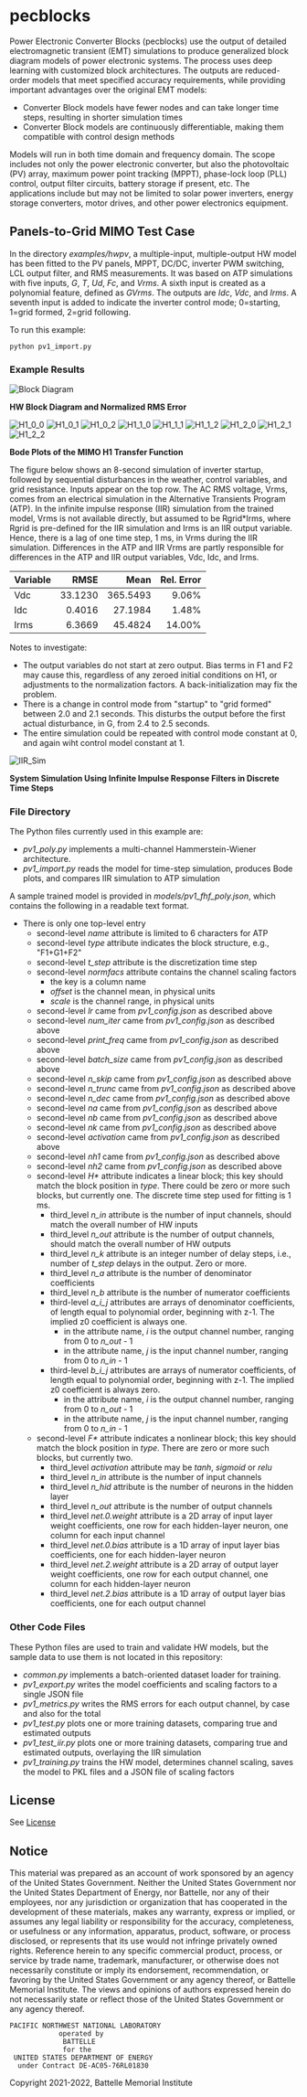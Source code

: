 # pecblocks

Power Electronic Converter Blocks (pecblocks) use the output of detailed electromagnetic transient (EMT) simulations to produce generalized block
diagram models of power electronic systems. The process uses deep learning with customized block architectures. The
outputs are reduced-order models that meet specified accuracy requirements, while providing important advantages over
the original EMT models:

- Converter Block models have fewer nodes and can take longer time steps, resulting in shorter simulation times
- Converter Block models are continuously differentiable, making them compatible with control design methods

Models will run in both time domain and frequency domain. The scope includes not only the power electronic converter,
but also the photovoltaic (PV) array, maximum power point tracking (MPPT), phase-lock loop (PLL) control, output filter
circuits, battery storage if present, etc. The applications include but may not be limited to solar power inverters, energy
storage converters, motor drives, and other power electronics equipment.

## Panels-to-Grid MIMO Test Case

In the directory _examples/hwpv_, a multiple-input, multiple-output HW model has been
fitted to the PV panels, MPPT, DC/DC, inverter PWM switching, LCL output filter, and RMS measurements.
It was based on ATP simulations with five inputs, _G_, _T_, _Ud_, _Fc_, and _Vrms_. A sixth input is
created as a polynomial feature, defined as _GVrms_. The outputs are _Idc_, _Vdc_, and _Irms_. A
seventh input is added to indicate the inverter control mode; 0=starting, 1=grid formed, 2=grid following.

To run this example:

    python pv1_import.py

### Example Results

![Block Diagram](/examples/hwpv/BlockDiagram.png)

**HW Block Diagram and Normalized RMS Error**

![H1_0_0](/examples/hwpv/H1_0_0.png)
![H1_0_1](/examples/hwpv/H1_0_1.png)
![H1_0_2](/examples/hwpv/H1_0_2.png)
![H1_1_0](/examples/hwpv/H1_1_0.png)
![H1_1_1](/examples/hwpv/H1_1_1.png)
![H1_1_2](/examples/hwpv/H1_1_2.png)
![H1_2_0](/examples/hwpv/H1_2_0.png)
![H1_2_1](/examples/hwpv/H1_2_1.png)
![H1_2_2](/examples/hwpv/H1_2_2.png)

**Bode Plots of the MIMO H1 Transfer Function**

The figure below shows an 8-second simulation of inverter startup, followed
by sequential disturbances in the weather, control variables, and grid resistance.
Inputs appear on the top row. The AC RMS voltage, Vrms, comes from an electrical
simulation in the Alternative Transients Program (ATP). In the infinite impulse
response (IIR) simulation from the trained model, Vrms is not available directly,
but assumed to be Rgrid*Irms, where Rgrid is pre-defined for the IIR simulation
and Irms is an IIR output variable. Hence, there is a lag of one time step, 1 ms,
in Vrms during the IIR simulation. Differences in the ATP and IIR Vrms are partly
responsible for differences in the ATP and IIR output variables, Vdc, Idc, and Irms.

| Variable | RMSE  |  Mean  |  Rel. Error |
|:---      |   ---:|    ---:|         ---:|
|Vdc  | 33.1230 | 365.5493 | 9.06%| 
|Idc  | 0.4016  | 27.1984  | 1.48%| 
|Irms | 6.3669  | 45.4824  | 14.00%|
 
Notes to investigate:

- The output variables do not start at zero output. Bias terms in F1 and F2 may cause this, regardless of any zeroed initial conditions on H1, or adjustments to the normalization factors. A back-initialization may fix the problem.
- There is a change in control mode from "startup" to "grid formed" between 2.0 and 2.1 seconds. This disturbs the output before the first actual disturbance, in G, from 2.4 to 2.5 seconds.
- The entire simulation could be repeated with control mode constant at 0, and again wiht control model constant at 1.

![IIR_Sim](/examples/hwpv/IIR_Filter_Simulation.png)

**System Simulation Using Infinite Impulse Response Filters in Discrete Time Steps**

### File Directory

The Python files currently used in this example are:

- _pv1_poly.py_ implements a multi-channel Hammerstein-Wiener architecture.
- _pv1_import.py_ reads the model for time-step simulation, produces Bode plots, and compares IIR simulation to ATP simulation

A sample trained model is provided in _models/pv1_fhf_poly.json_, which contains the following in a readable text format.

- There is only one top-level entry
    - second-level _name_ attribute is limited to 6 characters for ATP
    - second-level _type_ attribute indicates the block structure, e.g., "F1+G1+F2"
    - second-level _t_step_ attribute is the discretization time step
    - second-level _normfacs_ attribute contains the channel scaling factors
        - the key is a column name
        - _offset_ is the channel mean, in physical units
        - _scale_ is the channel range, in physical units
    - second-level _lr_ came from _pv1_config.json_ as described above
    - second-level _num_iter_ came from _pv1_config.json_ as described above
    - second-level _print_freq_ came from _pv1_config.json_ as described above
    - second-level _batch_size_ came from _pv1_config.json_ as described above
    - second-level _n_skip_ came from _pv1_config.json_ as described above
    - second-level _n_trunc_ came from _pv1_config.json_ as described above
    - second-level _n_dec_ came from _pv1_config.json_ as described above
    - second-level _na_ came from _pv1_config.json_ as described above
    - second-level _nb_ came from _pv1_config.json_ as described above
    - second-level _nk_ came from _pv1_config.json_ as described above
    - second-level _activation_ came from _pv1_config.json_ as described above
    - second-level _nh1_ came from _pv1_config.json_ as described above
    - second-level _nh2_ came from _pv1_config.json_ as described above
    - second-level _H*_ attribute indicates a linear block; this key should match the block position in _type_. There could be zero or more such blocks, but currently one. The discrete time step used for fitting is 1 ms.
        - third_level _n_in_ attribute is the number of input channels, should match the overall number of HW inputs
        - third_level _n_out_ attribute is the number of output channels, should match the overall number of HW outputs
        - third_level _n_k_ attribute is an integer number of delay steps, i.e., number of _t_step_ delays in the output.  Zero or more.
        - third_level _n_a_ attribute is the number of denominator coefficients
        - third_level _n_b_ attribute is the number of numerator coefficients
        - third-level _a_i_j_ attributes are arrays of denominator coefficients, of length equal to polynomial order, beginning with z-1. The implied z0 coefficient is always one.
            - in the attribute name, _i_ is the output channel number, ranging from 0 to _n_out_ - 1
            - in the attribute name, _j_ is the input channel number, ranging from 0 to _n_in_ - 1
        - third-level _b_i_j_ attributes are arrays of numerator coefficients, of length equal to polynomial order, beginning with z-1. The implied z0 coefficient is always zero.
            - in the attribute name, _i_ is the output channel number, ranging from 0 to _n_out_ - 1
            - in the attribute name, _j_ is the input channel number, ranging from 0 to _n_in_ - 1
    - second-level _F*_ attribute indicates a nonlinear block; this key should match the block position in _type_. There are zero or more such blocks, but currently two.
        - third_level _activation_ attribute may be _tanh_, _sigmoid_ or _relu_
        - third_level _n_in_ attribute is the number of input channels
        - third_level _n_hid_ attribute is the number of neurons in the hidden layer
        - third_level _n_out_ attribute is the number of output channels
        - third_level _net.0.weight_ attribute is a 2D array of input layer weight coefficients, one row for each hidden-layer neuron, one column for each input channel
        - third_level _net.0.bias_ attribute is a 1D array of input layer bias coefficients, one for each hidden-layer neuron
        - third_level _net.2.weight_ attribute is a 2D array of output layer weight coefficients, one row for each output channel, one column for each hidden-layer neuron
        - third_level _net.2.bias_ attribute is a 1D array of output layer bias coefficients, one for each output channel

### Other Code Files

These Python files are used to train and validate HW models, but the sample data to use them is not located in this repository:

- _common.py_ implements a batch-oriented dataset loader for training.
- _pv1_export.py_ writes the model coefficients and scaling factors to a single JSON file
- _pv1_metrics.py_ writes the RMS errors for each output channel, by case and also for the total
- _pv1_test.py_ plots one or more training datasets, comparing true and estimated outputs
- _pv1_test_iir.py_ plots one or more training datasets, comparing true and estimated outputs, overlaying the IIR simulation
- _pv1_training.py_ trains the HW model, determines channel scaling, saves the model to PKL files and a JSON file of scaling factors

## License

See [License](license.txt)

## Notice

This material was prepared as an account of work sponsored by an agency of the United States Government.  Neither the United States Government nor the United States Department of Energy, nor Battelle, nor any of their employees, nor any jurisdiction or organization that has cooperated in the development of these materials, makes any warranty, express or implied, or assumes any legal liability or responsibility for the accuracy, completeness, or usefulness or any information, apparatus, product, software, or process disclosed, or represents that its use would not infringe privately owned rights.
Reference herein to any specific commercial product, process, or service by trade name, trademark, manufacturer, or otherwise does not necessarily constitute or imply its endorsement, recommendation, or favoring by the United States Government or any agency thereof, or Battelle Memorial Institute. The views and opinions of authors expressed herein do not necessarily state or reflect those of the United States Government or any agency thereof.

    PACIFIC NORTHWEST NATIONAL LABORATORY
                operated by
                 BATTELLE
                 for the
     UNITED STATES DEPARTMENT OF ENERGY
      under Contract DE-AC05-76RL01830

Copyright 2021-2022, Battelle Memorial Institute